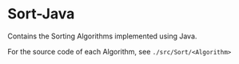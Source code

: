 Sort-Java
=========

Contains the Sorting Algorithms implemented using Java.

For the source code of each Algorithm, see `./src/Sort/<Algorithm>`
